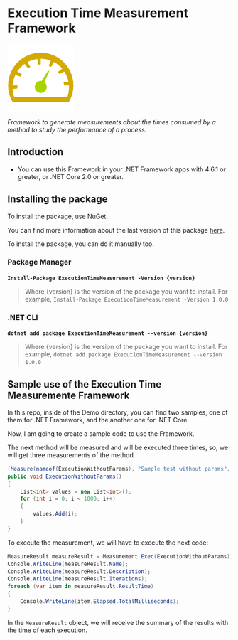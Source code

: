 # Execution Time Measurement Framework

![ExecutionTimeMeasurement](https://raw.githubusercontent.com/J0rgeSerran0/ExecutionTimeMeasurement/master/ExecutionTimeMeasurement.png)

*Framework to generate measurements about the times consumed by a method to study the performance of a process.*


## Introduction

* You can use this Framework in your .NET Framework apps with 4.6.1 or greater, or .NET Core 2.0 or greater.


## Installing the package

To install the package, use NuGet.

You can find more information about the last version of this package [here][1].

To install the package, you can do it manually too.

### Package Manager

**`Install-Package ExecutionTimeMeasurement -Version {version}`**

> Where {version} is the version of the package you want to install.
For example, `Install-Package ExecutionTimeMeasurement -Version 1.0.0`

### .NET CLI

**`dotnet add package ExecutionTimeMeasurement --version {version}`**

> Where {version} is the version of the package you want to install.
For example, `dotnet add package ExecutionTimeMeasurement --version 1.0.0`


## Sample use of the Execution Time Measuremente Framework

In this repo, inside of the Demo directory, you can find two samples, one of them for .NET Framework, and the another one for .NET Core.

Now, I am going to create a sample code to use the Framework.

The next method will be measured and will be executed three times, so, we will get three measurements of the method.

```csharp
[Measure(nameof(ExecutionWithoutParams), "Sample test without params", 3)]
public void ExecutionWithoutParams()
{
    List<int> values = new List<int>();
    for (int i = 0; i < 1000; i++)
    {
        values.Add(i);
    }
}
```

To execute the measurement, we will have to execute the next code:

```csharp
MeasureResult measureResult = Measurement.Exec(ExecutionWithoutParams);
Console.WriteLine(measureResult.Name);
Console.WriteLine(measureResult.Description);
Console.WriteLine(measureResult.Iterations);
foreach (var item in measureResult.ResultTime)
{
    Console.WriteLine(item.Elapsed.TotalMilliseconds);
}
```

In the `MeasureResult` object, we will receive the summary of the results with the time of each execution.

[1]: https://www.nuget.org/packages/ExecutionTimeMeasurement/1.0.0